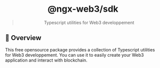 <center>
<h1>@ngx-web3/sdk</h1>

> Typescript utilities for Web3 developpement
</center>


## 👀 Overview
This free opensource package provides a collection of Typescript utilities for Web3 developpement. You can use it to easily create your Web3 application and interact with  blockchain.
